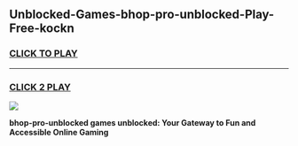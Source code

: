 
## Unblocked-Games-bhop-pro-unblocked-Play-Free-kockn
<h3>
<a href="https://premium76.site?title=bhop-pro-unblocked&ref=21A">CLICK TO PLAY</a></h3>
<hr>

<h3>
<a href="https://premium76.site?title=bhop-pro-unblocked&ref=21A">CLICK 2 PLAY</a>
  
</h3>

<a href="https://premium76.site?title=bhop-pro-unblocked&ref=21A"><img src="https://clearcache.store/games.png"></a>


**bhop-pro-unblocked games unblocked: Your Gateway to Fun and Accessible Online Gaming**
